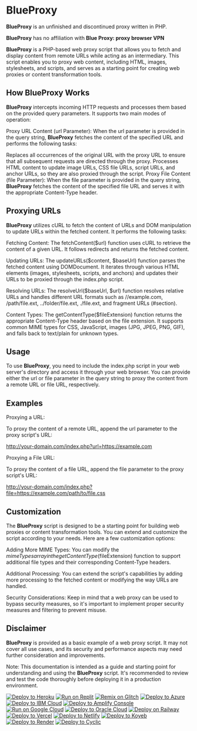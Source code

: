 # BlueProxy
**BlueProxy** is an unfinished and discontinued proxy written in PHP.

**BlueProxy** has no affiliation with **Blue Proxy: proxy browser VPN**

**BlueProxy** is a PHP-based web proxy script that allows you to fetch and display content from remote URLs while acting as an intermediary. This script enables you to proxy web content, including HTML, images, stylesheets, and scripts, and serves as a starting point for creating web proxies or content transformation tools.

## How **BlueProxy** Works
**BlueProxy** intercepts incoming HTTP requests and processes them based on the provided query parameters. It supports two main modes of operation:

Proxy URL Content (url Parameter): When the url parameter is provided in the query string, **BlueProxy** fetches the content of the specified URL and performs the following tasks:

Replaces all occurrences of the original URL with the proxy URL to ensure that all subsequent requests are directed through the proxy.
Processes HTML content to update image URLs, CSS file URLs, script URLs, and anchor URLs, so they are also proxied through the script.
Proxy File Content (file Parameter): When the file parameter is provided in the query string, **BlueProxy** fetches the content of the specified file URL and serves it with the appropriate Content-Type header.

## Proxying URLs
**BlueProxy** utilizes cURL to fetch the content of URLs and DOM manipulation to update URLs within the fetched content. It performs the following tasks:

Fetching Content: The fetchContent($url) function uses cURL to retrieve the content of a given URL. It follows redirects and returns the fetched content.

Updating URLs: The updateURLs($content, $baseUrl) function parses the fetched content using DOMDocument. It iterates through various HTML elements (images, stylesheets, scripts, and anchors) and updates their URLs to be proxied through the index.php script.

Resolving URLs: The resolveUrl($baseUrl, $url) function resolves relative URLs and handles different URL formats such as //example.com, /path/file.ext, ../folder/file.ext, ./file.ext, and fragment URLs (#section).

Content Types: The getContentType($fileExtension) function returns the appropriate Content-Type header based on the file extension. It supports common MIME types for CSS, JavaScript, images (JPG, JPEG, PNG, GIF), and falls back to text/plain for unknown types.

## Usage
To use **BlueProxy**, you need to include the index.php script in your web server's directory and access it through your web browser. You can provide either the url or file parameter in the query string to proxy the content from a remote URL or file URL, respectively.

## Examples
Proxying a URL:

To proxy the content of a remote URL, append the url parameter to the proxy script's URL:

http://your-domain.com/index.php?url=https://example.com

Proxying a File URL:

To proxy the content of a file URL, append the file parameter to the proxy script's URL:

http://your-domain.com/index.php?file=https://example.com/path/to/file.css

## Customization
The **BlueProxy** script is designed to be a starting point for building web proxies or content transformation tools. You can extend and customize the script according to your needs. Here are a few customization options:

Adding More MIME Types: You can modify the $mimeTypes array in the getContentType($fileExtension) function to support additional file types and their corresponding Content-Type headers.

Additional Processing: You can extend the script's capabilities by adding more processing to the fetched content or modifying the way URLs are handled.

Security Considerations: Keep in mind that a web proxy can be used to bypass security measures, so it's important to implement proper security measures and filtering to prevent misuse.

## Disclaimer
**BlueProxy** is provided as a basic example of a web proxy script. It may not cover all use cases, and its security and performance aspects may need further consideration and improvements.

Note: This documentation is intended as a guide and starting point for understanding and using the **BlueProxy** script. It's recommended to review and test the code thoroughly before deploying it in a production environment.

<a target="_blank" href="https://heroku.com/deploy/?template=https://github.com/DuncanParSky/BlueProxy"><img alt="Deploy to Heroku" src="https://binbashbanana.github.io/deploy-buttons/buttons/remade/heroku.svg"></a>
<a target="_blank" href="https://replit.com/github/DuncanParSky/BlueProxy"><img alt="Run on Replit" src="https://binbashbanana.github.io/deploy-buttons/buttons/remade/replit.svg"></a>
<a target="_blank" href="https://glitch.com/edit/#!/import/github/DuncanParSky/BlueProxy"><img alt="Remix on Glitch" src="https://binbashbanana.github.io/deploy-buttons/buttons/remade/glitch.svg"></a>
<a target="_blank" href="https://portal.azure.com/#create/Microsoft.Template/uri/https%3A%2F%2Fraw.githubusercontent.com%2FAzure%2Fazure-quickstart-templates%2Fmaster%2Fquickstarts%2Fmicrosoft.web%2Fwebapp-linux-node%2Fazuredeploy.json"><img alt="Deploy to Azure" src="https://binbashbanana.github.io/deploy-buttons/buttons/remade/azure.svg"></a>
<a target="_blank" href="https://cloud.ibm.com/devops/setup/deploy?repository=https://github.com/DuncanParSky/BlueProxy"><img alt="Deploy to IBM Cloud" src="https://binbashbanana.github.io/deploy-buttons/buttons/remade/ibmcloud.svg"></a>
<a target="_blank" href="https://console.aws.amazon.com/amplify/home#/deploy?repo=https://github.com/DuncanParSky/BlueProxy"><img alt="Deploy to Amplify Console" src="https://binbashbanana.github.io/deploy-buttons/buttons/remade/amplifyconsole.svg"></a>
<a target="_blank" href="https://deploy.cloud.run/?git_repo=https://github.com/DuncanParSky/BlueProxy"><img alt="Run on Google Cloud" src="https://binbashbanana.github.io/deploy-buttons/buttons/remade/googlecloud.svg"></a>
<a target="_blank" href="https://cloud.oracle.com/resourcemanager/stacks/create?zipUrl=https://github.com/DuncanParSky/BlueProxy"><img alt="Deploy to Oracle Cloud" src="https://binbashbanana.github.io/deploy-buttons/buttons/remade/oraclecloud.svg"></a>
<a target="_blank" href="https://railway.app/new/template?template=https://github.com/DuncanParSky/BlueProxy"><img alt="Deploy on Railway" src="https://binbashbanana.github.io/deploy-buttons/buttons/remade/railway.svg"></a>
<a target="_blank" href="https://vercel.com/new/clone?repository-url=https://github.com/DuncanParSky/BlueProxy"><img alt="Deploy to Vercel" src="https://binbashbanana.github.io/deploy-buttons/buttons/remade/vercel.svg"></a>
<a target="_blank" href="https://app.netlify.com/start/deploy?repository=https://github.com/DuncanParSky/BlueProxy"><img alt="Deploy to Netlify" src="https://binbashbanana.github.io/deploy-buttons/buttons/remade/netlify.svg"></a>
<a target="_blank" href="https://app.koyeb.com/deploy?type=git&repository=github.com/DuncanParSky/BlueProxy&branch=main&name=BlueProxy"><img alt="Deploy to Koyeb" src="https://binbashbanana.github.io/deploy-buttons/buttons/remade/koyeb.svg"></a>
<a target="_blank" href="https://render.com/deploy?repo=https://github.com/DuncanParSky/BlueProxy"><img alt="Deploy to Render" src="https://binbashbanana.github.io/deploy-buttons/buttons/remade/render.svg"></a>
<a target="_blank" href="https://app.cyclic.sh/api/app/deploy/DuncanParSky/BlueProxy"><img alt="Deploy to Cyclic" src="https://binbashbanana.github.io/deploy-buttons/buttons/remade/cyclic.svg"></a>
